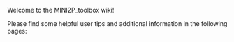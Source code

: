 Welcome to the MINI2P_toolbox wiki!

Please find some helpful user tips and additional information in the following pages:
